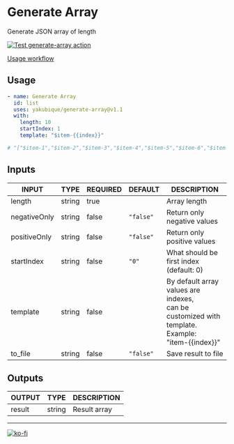 # Generate Array

Generate JSON array of length

[![Test `generate-array` action](https://github.com/yakubique/generate-array/actions/workflows/test-myself.yaml/badge.svg)](https://github.com/yakubique/generate-array/actions/workflows/test-myself.yaml)

[Usage workflow](https://github.com/yakubique/generate-array/actions/workflows/test-myself.yaml)

## Usage
```yaml
- name: Generate Array
  id: list
  uses: yakubique/generate-array@v1.1
  with:
    length: 10
    startIndex: 1
    template: "$item-{{index}}"

# "["$item-1","$item-2","$item-3","$item-4","$item-5","$item-6","$item-7","$item-8","$item-9"]"
```

## Inputs

<!-- AUTO-DOC-INPUT:START - Do not remove or modify this section -->

|    INPUT     |  TYPE  | REQUIRED |  DEFAULT  |                                               DESCRIPTION                                                |
|--------------|--------|----------|-----------|----------------------------------------------------------------------------------------------------------|
|    length    | string |   true   |           |                                               Array length                                               |
| negativeOnly | string |  false   | `"false"` |                                       Return only negative values                                        |
| positiveOnly | string |  false   | `"false"` |                                       Return only positive values                                        |
|  startIndex  | string |  false   |   `"0"`   |                                 What should be first index (default: 0)                                  |
|   template   | string |  false   |           | By default array values are indexes, <br>can be customized with template. Example: <br>"item-{{index}}"  |
|   to_file    | string |  false   | `"false"` |                                           Save result to file                                            |

<!-- AUTO-DOC-INPUT:END -->




## Outputs

<!-- AUTO-DOC-OUTPUT:START - Do not remove or modify this section -->

| OUTPUT |  TYPE  | DESCRIPTION  |
|--------|--------|--------------|
| result | string | Result array |

<!-- AUTO-DOC-OUTPUT:END -->



----

[![ko-fi](https://ko-fi.com/img/githubbutton_sm.svg)](https://ko-fi.com/S6S1UZ9P7)
